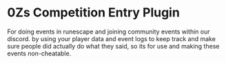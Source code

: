 # 0Zs Competition Entry Plugin

For doing events in runescape and joining community events within our discord. by using your player data and event logs to keep track and make sure people did actually do what they said, so its for use and making these events non-cheatable.

